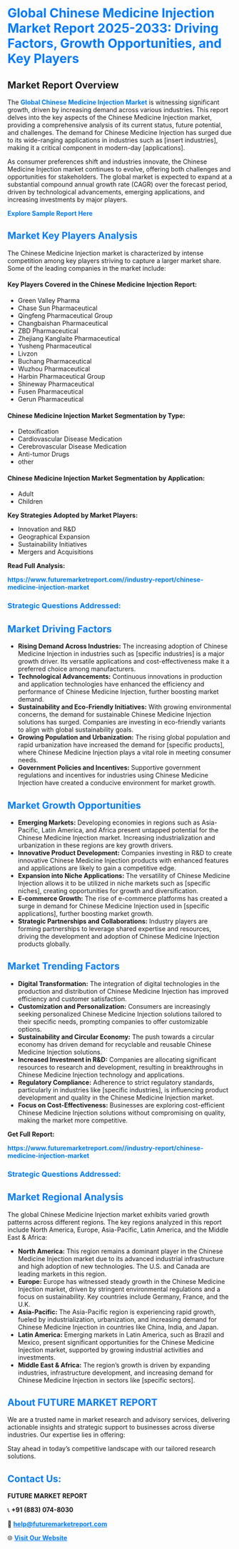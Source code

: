 <h1 style="color: #007BFF;">Global Chinese Medicine Injection Market Report 2025-2033: Driving Factors, Growth Opportunities, and Key Players</h1>

<section id="overview">
<h2>Market Report Overview</h2>
<p>The <a href="https://www.futuremarketreport.com//industry-report/chinese-medicine-injection-market" style="color: #007BFF; text-decoration: none;"><strong>Global Chinese Medicine Injection Market</strong></a> is witnessing significant growth, driven by increasing demand across various industries. This report delves into the key aspects of the Chinese Medicine Injection market, providing a comprehensive analysis of its current status, future potential, and challenges. The demand for Chinese Medicine Injection has surged due to its wide-ranging applications in industries such as [insert industries], making it a critical component in modern-day [applications].</p>
<p>As consumer preferences shift and industries innovate, the Chinese Medicine Injection market continues to evolve, offering both challenges and opportunities for stakeholders. The global market is expected to expand at a substantial compound annual growth rate (CAGR) over the forecast period, driven by technological advancements, emerging applications, and increasing investments by major players.</p>
</section>

<section id="overview">
<p><a href="https://www.futuremarketreport.com//request-sample/reportId=78151" style="color: #007BFF; text-decoration: none;"><strong>Explore Sample Report Here</strong></a></p>
</section>

<section id="key-players">
<h2 style="color: #007BFF;">Market Key Players Analysis</h2>
<p>The Chinese Medicine Injection market is characterized by intense competition among key players striving to capture a larger market share. Some of the leading companies in the market include:</p>
<h4>Key Players Covered in the Chinese Medicine Injection Report:</h4>
<ul><li>Green Valley Pharma</li><li>Chase Sun Pharmaceutical</li><li>Qingfeng Pharmaceutical Group</li><li>Changbaishan Pharmaceutical</li><li>ZBD Pharmaceutical</li><li>Zhejiang Kanglaite Pharmaceutical</li><li>Yusheng Pharmaceutical</li><li>Livzon</li><li>Buchang Pharmaceutical</li><li>Wuzhou Pharmaceutical</li><li>Harbin Pharmaceutical Group</li><li>Shineway Pharmaceutical</li><li>Fusen Pharmaceutical</li><li>Gerun Pharmaceutical</li></ul>
<h4>Chinese Medicine Injection Market Segmentation by Type:</h4>
<ul><li>Detoxification</li><li>Cardiovascular Disease Medication</li><li>Cerebrovascular Disease Medication</li><li>Anti-tumor Drugs</li><li>other</li></ul>

<h4>Chinese Medicine Injection Market Segmentation by Application:</h4>
<ul><li>Adult</li><li>Children</li></ul>
<p><strong>Key Strategies Adopted by Market Players:</strong></p>
<ul>
<li>Innovation and R&D</li>
<li>Geographical Expansion</li>
<li>Sustainability Initiatives</li>
<li>Mergers and Acquisitions</li>
</ul>
</section>

<section>
<p><strong>Read Full Analysis: </strong></p><a href="https://www.futuremarketreport.com//industry-report/chinese-medicine-injection-market" style="color: #007BFF; text-decoration: none;"><strong>https://www.futuremarketreport.com//industry-report/chinese-medicine-injection-market</strong></a>
<h3 style="color: #007BFF;">Strategic Questions Addressed:</h3>
</section>

<section id="driving-factors">
<h2 style="color: #007BFF;">Market Driving Factors</h2>
<ul>
<li><strong>Rising Demand Across Industries:</strong> The increasing adoption of Chinese Medicine Injection in industries such as [specific industries] is a major growth driver. Its versatile applications and cost-effectiveness make it a preferred choice among manufacturers.</li>
<li><strong>Technological Advancements:</strong> Continuous innovations in production and application technologies have enhanced the efficiency and performance of Chinese Medicine Injection, further boosting market demand.</li>
<li><strong>Sustainability and Eco-Friendly Initiatives:</strong> With growing environmental concerns, the demand for sustainable Chinese Medicine Injection solutions has surged. Companies are investing in eco-friendly variants to align with global sustainability goals.</li>
<li><strong>Growing Population and Urbanization:</strong> The rising global population and rapid urbanization have increased the demand for [specific products], where Chinese Medicine Injection plays a vital role in meeting consumer needs.</li>
<li><strong>Government Policies and Incentives:</strong> Supportive government regulations and incentives for industries using Chinese Medicine Injection have created a conducive environment for market growth.</li>
</ul>
</section>

<section id="growth-opportunities">
<h2 style="color: #007BFF;">Market Growth Opportunities</h2>
<ul>
<li><strong>Emerging Markets:</strong> Developing economies in regions such as Asia-Pacific, Latin America, and Africa present untapped potential for the Chinese Medicine Injection market. Increasing industrialization and urbanization in these regions are key growth drivers.</li>
<li><strong>Innovative Product Development:</strong> Companies investing in R&D to create innovative Chinese Medicine Injection products with enhanced features and applications are likely to gain a competitive edge.</li>
<li><strong>Expansion into Niche Applications:</strong> The versatility of Chinese Medicine Injection allows it to be utilized in niche markets such as [specific niches], creating opportunities for growth and diversification.</li>
<li><strong>E-commerce Growth:</strong> The rise of e-commerce platforms has created a surge in demand for Chinese Medicine Injection used in [specific applications], further boosting market growth.</li>
<li><strong>Strategic Partnerships and Collaborations:</strong> Industry players are forming partnerships to leverage shared expertise and resources, driving the development and adoption of Chinese Medicine Injection products globally.</li>
</ul>
</section>

<section id="trending-factors">
<h2 style="color: #007BFF;">Market Trending Factors</h2>
<ul>
<li><strong>Digital Transformation:</strong> The integration of digital technologies in the production and distribution of Chinese Medicine Injection has improved efficiency and customer satisfaction.</li>
<li><strong>Customization and Personalization:</strong> Consumers are increasingly seeking personalized Chinese Medicine Injection solutions tailored to their specific needs, prompting companies to offer customizable options.</li>
<li><strong>Sustainability and Circular Economy:</strong> The push towards a circular economy has driven demand for recyclable and reusable Chinese Medicine Injection solutions.</li>
<li><strong>Increased Investment in R&D:</strong> Companies are allocating significant resources to research and development, resulting in breakthroughs in Chinese Medicine Injection technology and applications.</li>
<li><strong>Regulatory Compliance:</strong> Adherence to strict regulatory standards, particularly in industries like [specific industries], is influencing product development and quality in the Chinese Medicine Injection market.</li>
<li><strong>Focus on Cost-Effectiveness:</strong> Businesses are exploring cost-efficient Chinese Medicine Injection solutions without compromising on quality, making the market more competitive.</li>
</ul>
</section>

<section>
<p><strong>Get Full Report: </strong></p><a href="https://www.futuremarketreport.com//industry-report/chinese-medicine-injection-market" style="color: #007BFF; text-decoration: none;"><strong>https://www.futuremarketreport.com//industry-report/chinese-medicine-injection-market</strong></a>
<h3 style="color: #007BFF;">Strategic Questions Addressed:</h3>
</section>


<section id="regional-analysis">
<h2 style="color: #007BFF;">Market Regional Analysis</h2>
<p>The global Chinese Medicine Injection market exhibits varied growth patterns across different regions. The key regions analyzed in this report include North America, Europe, Asia-Pacific, Latin America, and the Middle East & Africa:</p>
<ul>
<li><strong>North America:</strong> This region remains a dominant player in the Chinese Medicine Injection market due to its advanced industrial infrastructure and high adoption of new technologies. The U.S. and Canada are leading markets in this region.</li>
<li><strong>Europe:</strong> Europe has witnessed steady growth in the Chinese Medicine Injection market, driven by stringent environmental regulations and a focus on sustainability. Key countries include Germany, France, and the U.K.</li>
<li><strong>Asia-Pacific:</strong> The Asia-Pacific region is experiencing rapid growth, fueled by industrialization, urbanization, and increasing demand for Chinese Medicine Injection in countries like China, India, and Japan.</li>
<li><strong>Latin America:</strong> Emerging markets in Latin America, such as Brazil and Mexico, present significant opportunities for the Chinese Medicine Injection market, supported by growing industrial activities and investments.</li>
<li><strong>Middle East & Africa:</strong> The region’s growth is driven by expanding industries, infrastructure development, and increasing demand for Chinese Medicine Injection in sectors like [specific sectors].</li>
</ul>
</section>

<footer>
<h2 style="color: #007BFF;">About FUTURE MARKET REPORT</h2>
<p>We are a trusted name in market research and advisory services, delivering actionable insights and strategic support to businesses across diverse industries. Our expertise lies in offering:</p>

<p>Stay ahead in today’s competitive landscape with our tailored research solutions.</p>

<h2 style="color: #007BFF;">Contact Us:</h2>
<p><strong>FUTURE MARKET REPORT</strong></p>
<p>📞 <strong>+91 (883) 074-8030</strong></p>
<p>📧 <strong><a href="mailto:help@futuremarketreport.com" style="color: #007BFF;">help@futuremarketreport.com</a></strong></p>
<p>🌐 <strong><a href="https://www.futuremarketreport.com/" style="color: #007BFF;">Visit Our Website</a></strong></p>
</footer>